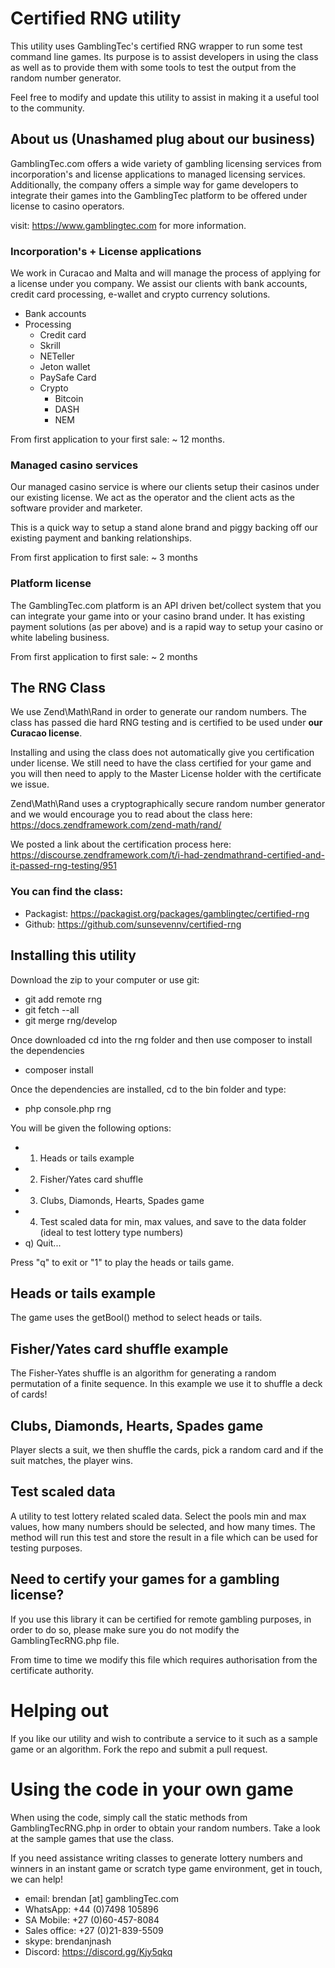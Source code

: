 # Certified RNG utility
This utility uses GamblingTec's certified RNG wrapper to run some test command line games. Its purpose
is to assist developers in using the class as well as to provide them with some tools to test the output
from the random number generator.

Feel free to modify and update this utility to assist in making it a useful tool to the community.

## About us (Unashamed plug about our business)

GamblingTec.com offers a wide variety of gambling licensing services from incorporation's and license 
applications to managed licensing services. Additionally, the company offers a simple way for game 
developers to integrate their games into the GamblingTec platform to be offered under license 
to casino operators.

visit: https://www.gamblingtec.com for more information.

 ### Incorporation's + License applications
 
 We work in Curacao and Malta and will manage the process of applying for a license under you
 company. We assist our clients with bank accounts, credit card processing, e-wallet and
 crypto currency solutions.
 
 * Bank accounts
 * Processing
    * Credit card
    * Skrill
    * NETeller
    * Jeton wallet
    * PaySafe Card
    * Crypto
        * Bitcoin
        * DASH
        * NEM

From first application to your first sale: ~ 12 months.

### Managed casino services

Our managed casino service is where our clients setup their casinos under our existing license. We
act as the operator and the client acts as the software provider and marketer.

This is a quick way to setup a stand alone brand and piggy backing off our existing payment and banking
relationships.


From first application to first sale: ~ 3 months

### Platform license

The GamblingTec.com platform is an API driven bet/collect system that you can integrate your game into 
or your casino brand under. It has existing payment solutions (as per above) and is a rapid way to 
setup your casino or white labeling business.

From first application to first sale: ~ 2 months


## The RNG Class

We use Zend\Math\Rand in order to generate our random numbers. The class has passed die hard RNG
testing and is certified to be used under **our Curacao license**.

Installing and using the class does not automatically give you certification under license. We still need
to have the class certified for your game and you will then need to apply to the Master License
holder with the certificate we issue.
 
Zend\Math\Rand uses a cryptographically secure random number generator and we would encourage you
to read about the class here: https://docs.zendframework.com/zend-math/rand/


We posted a link about the certification process here: 
https://discourse.zendframework.com/t/i-had-zendmathrand-certified-and-it-passed-rng-testing/951

### You can find the class:

* Packagist: https://packagist.org/packages/gamblingtec/certified-rng
* Github: https://github.com/sunsevennv/certified-rng


## Installing this utility

Download the zip to your computer or use git:

* git add remote rng <url to repo>
* git fetch --all
* git merge rng/develop

Once downloaded cd into the rng folder and then use composer to install the dependencies

* composer install

Once the dependencies are installed, cd to the bin folder and type:

* php console.php rng

You will be given the following options:

  * 1) Heads or tails example
  * 2) Fisher/Yates card shuffle
  * 3) Clubs, Diamonds, Hearts, Spades game
  * 4) Test scaled data for min, max values, and save to the data folder (ideal to test lottery type numbers)
  * q) Quit...

Press "q" to exit or "1" to play the heads or tails game.

## Heads or tails example

The game uses the getBool() method to select heads or tails. 

## Fisher/Yates card shuffle example

The Fisher-Yates shuffle is an algorithm for generating a random permutation of a finite sequence. In this example we use
it to shuffle a deck of cards!

## Clubs, Diamonds, Hearts, Spades game
Player slects a suit, we then shuffle the cards, pick a random card and if the suit matches, the player wins.

## Test scaled data
A utility to test lottery related scaled data. Select the pools min and max values, how many numbers should be selected, and how many times.
The method will run this test and store the result in a file which can be used for testing purposes.

## Need to certify your games for a gambling license?
If you use this library it can be certified for remote gambling purposes, in order to do so, please make sure you do not modify the GamblingTecRNG.php file.

From time to time we modify this file which requires authorisation from the certificate authority.

# Helping out
If you like our utility and wish to contribute a service to it such as a sample game or an algorithm. Fork the repo and submit a pull request.

# Using the code in your own game

When using the code, simply call the static methods from GamblingTecRNG.php in order
to obtain your random numbers. Take a look at the sample games that use the class.

If you need assistance writing classes to generate lottery numbers and winners in
an instant game or scratch type game environment, get in touch, we can help!

* email: brendan [at] gamblingTec.com
* WhatsApp: +44 (0)7498 105896
* SA Mobile: +27 (0)60-457-8084
* Sales office: +27 (0)21-839-5509
* skype: brendanjnash
* Discord: https://discord.gg/Kjy5qkq

